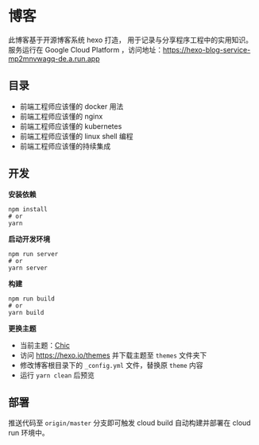 # 博客

此博客基于开源博客系统 hexo 打造， 用于记录与分享程序工程中的实用知识。服务运行在 Google Cloud Platform ，访问地址：https://hexo-blog-service-mp2mnvwagq-de.a.run.app





## 目录

* 前端工程师应该懂的 docker 用法
* 前端工程师应该懂的 nginx 
* 前端工程师应该懂的 kubernetes 
* 前端工程师应该懂的 linux shell 编程
* 前端工程师应该懂的持续集成



## 开发



**安装依赖**

```shell
npm install
# or
yarn
```

**启动开发环境**

```shell
npm run server
# or
yarn server
```

**构建**

```shell
npm run build
# or
yarn build
```

**更换主题**

* 当前主题：[Chic](https://github.com/Siricee/hexo-theme-Chic)
* 访问  https://hexo.io/themes 并下载主题至 `themes`  文件夹下
* 修改博客根目录下的 `_config.yml` 文件，替换原 `theme` 内容
* 运行 `yarn clean` 后预览



## 部署

推送代码至 `origin/master` 分支即可触发 cloud build 自动构建并部署在 cloud run 环境中。 